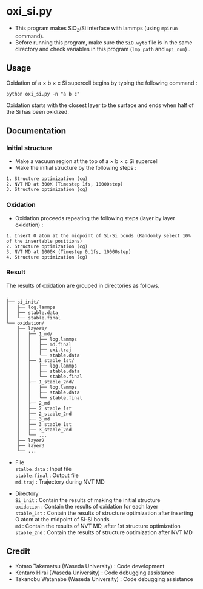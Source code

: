 # oxi_si.py
- This program makes SiO<sub>2</sub>/Si interface with lammps (using ```mpirun``` command).
- Before running this program, make sure the ```SiO.wyto``` file is in the same directory and check variables in this program (```lmp_path``` and ```mpi_num```)   .

## Usage
Oxidation of a $\times$ b $\times$ c Si supercell begins by typing the following command :

```
python oxi_si.py -n "a b c"
```

Oxidation starts with the closest layer to the surface and ends when half of the Si has been oxidized.

## Documentation
### Initial structure
- Make a vacuum region at the top of a $\times$ b $\times$ c Si supercell
- Make the initial structure by the following steps :

```
1. Structure optimization (cg)
2. NVT MD at 300K (Timestep 1fs, 10000step)
3. Structure optimization (cg)
```

### Oxidation
- Oxidation proceeds repeating the following steps (layer by layer oxidation) :

```
1. Insert O atom at the midpoint of Si-Si bonds (Randomly select 10% of the insertable positions)
2. Structure optimization (cg)
3. NVT MD at 1000K (Timestep 0.1fs, 10000step)
4. Structure optimization (cg)
```

### Result
The results of oxidation are grouped in directories as follows.

```
.
├── si_init/
│   ├── log.lammps
│   ├── stable.data
│   └── stable.final
└── oxidation/
    ├── layer1/
    │   ├── 1_md/
    │   │   ├── log.lammps
    │   │   ├── md.final
    │   │   ├── oxi.traj
    │   │   └── stable.data
    │   ├── 1_stable_1st/
    │   │   ├── log.lammps
    │   │   ├── stable.data
    │   │   └── stable.final
    │   ├── 1_stable_2nd/
    │   │   ├── log.lammps
    │   │   ├── stable.data
    │   │   └── stable.final
    │   ├── 2_md
    │   ├── 2_stable_1st
    │   ├── 2_stable_2nd
    │   ├── 3_md
    │   ├── 3_stable_1st
    │   ├── 3_stable_2nd
    │   └── ...
    ├── layer2
    ├── layer3
    └── ...
```
- File  
```stalbe.data``` : Input file  
```stable.final``` : Output file  
```md.traj``` : Trajectory during NVT MD  

- Directory  
```Si_init``` : Contain the results of making the initial structure  
```oxidation``` : Contain the results of oxidation for each layer  
```stable_1st``` : Contain the results of structure optimization after inserting O atom at the midpoint of Si-Si bonds  
```md``` : Contain the results of NVT MD, after 1st structure optimization  
```stable_2nd``` : Contain the results of structure optimization after NVT MD  

## Credit
- Kotaro Takematsu (Waseda University) : Code development
- Kentaro Hirai (Waseda University) : Code debugging assistance
- Takanobu Watanabe (Waseda University) : Code debugging assistance
